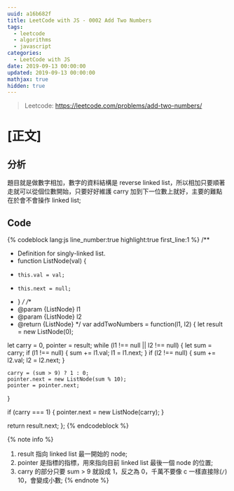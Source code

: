 ```yaml
---
uuid: a16b682f
title: LeetCode with JS - 0002 Add Two Numbers
tags:
  - leetcode
  - algorithms
  - javascript
categories:
  - LeetCode with JS
date: 2019-09-13 00:00:00
updated: 2019-09-13 00:00:00
mathjax: true
hidden: true
---
```


> Leetcode: https://leetcode.com/problems/add-two-numbers/

<!--more-->

# [正文]

## 分析

題目就是做數字相加，數字的資料結構是 reverse linked list，所以相加只要順著走就可以從個位數開始，只要好好維護 carry 加到下一位數上就好，主要的難點在於會不會操作 linked list;

## Code

{% codeblock lang:js line_number:true highlight:true first_line:1 %}
/**
 * Definition for singly-linked list.
 * function ListNode(val) {
 *     this.val = val;
 *     this.next = null;
 * }
 */
/**
 * @param {ListNode} l1
 * @param {ListNode} l2
 * @return {ListNode}
 */
var addTwoNumbers = function(l1, l2) {
  let result = new ListNode(0);

  let carry = 0, pointer = result;
  while (l1 !== null || l2 !== null) {
    let sum = carry;
    if (l1 !== null) { sum += l1.val; l1 = l1.next; }
    if (l2 !== null) { sum += l2.val; l2 = l2.next; }

    carry = (sum > 9) ? 1 : 0;
    pointer.next = new ListNode(sum % 10);
    pointer = pointer.next;
  }

  if (carry === 1) {
    pointer.next = new ListNode(carry);
  }

  return result.next;
};
{% endcodeblock %}

{% note info %}
1. result 指向 linked list 最一開始的 node;
2. pointer 是指標的指標，用來指向目前 linked list 最後一個 node 的位置;
3. carry 的部分只要 sum > 9 就設成 1，反之為 0，千萬不要像 c 一樣直接除(`/`) 10，會變成小數;
{% endnote %}
